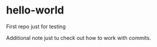 # hello-world
First repo just for testing

Additional note just tu check out how to work with commits.
